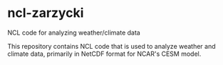 # ncl-zarzycki
NCL code for analyzing weather/climate data

This repository contains NCL code that is used to analyze weather and climate data, primarily in NetCDF format for NCAR's CESM model.
